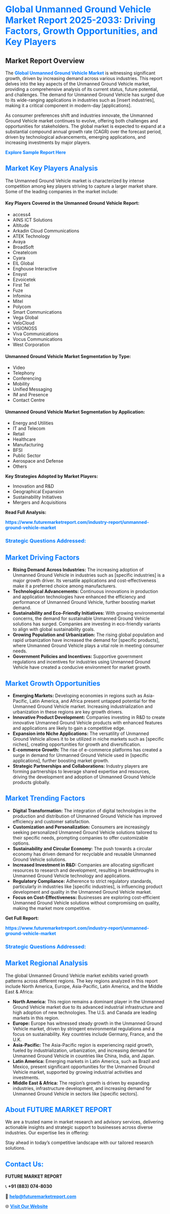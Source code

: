 <h1 style="color: #007BFF;">Global Unmanned Ground Vehicle Market Report 2025-2033: Driving Factors, Growth Opportunities, and Key Players</h1>

<section id="overview">
<h2>Market Report Overview</h2>
<p>The <a href="https://www.futuremarketreport.com/industry-report/unmanned-ground-vehicle-market" style="color: #007BFF; text-decoration: none;"><strong>Global Unmanned Ground Vehicle Market</strong></a> is witnessing significant growth, driven by increasing demand across various industries. This report delves into the key aspects of the Unmanned Ground Vehicle market, providing a comprehensive analysis of its current status, future potential, and challenges. The demand for Unmanned Ground Vehicle has surged due to its wide-ranging applications in industries such as [insert industries], making it a critical component in modern-day [applications].</p>
<p>As consumer preferences shift and industries innovate, the Unmanned Ground Vehicle market continues to evolve, offering both challenges and opportunities for stakeholders. The global market is expected to expand at a substantial compound annual growth rate (CAGR) over the forecast period, driven by technological advancements, emerging applications, and increasing investments by major players.</p>
</section>

<section id="overview">
<p><a href="https://www.futuremarketreport.com/request-sample/reportId=35505" style="color: #007BFF; text-decoration: none;"><strong>Explore Sample Report Here</strong></a></p>
</section>

<section id="key-players">
<h2 style="color: #007BFF;">Market Key Players Analysis</h2>
<p>The Unmanned Ground Vehicle market is characterized by intense competition among key players striving to capture a larger market share. Some of the leading companies in the market include:</p>
<h4>Key Players Covered in the Unmanned Ground Vehicle Report:</h4>
<ul><li>access4</li><li>AINS ICT Solutions</li><li>Altitude</li><li>Arkadin Cloud Communications</li><li>ATEK Technology</li><li>Avaya</li><li>BroadSoft</li><li>Createlcom</li><li>Cyara</li><li>EIL Global</li><li>Enghouse Interactive</li><li>Ensyst</li><li>Ezvoicetek</li><li>First Tel</li><li>Fuze</li><li>Infomina</li><li>Mitel</li><li>Polycom</li><li>Smart Communications</li><li>Vega Global</li><li>VeloCloud</li><li>VISIONOSS</li><li>Viva Communications</li><li>Vocus Communications</li><li>West Corporation</li></ul>
<h4>Unmanned Ground Vehicle Market Segmentation by Type:</h4>
<ul><li>Video</li><li>Telephony</li><li>Conferencing</li><li>Mobility</li><li>Unified Messaging</li><li>IM and Presence</li><li>Contact Centre</li></ul>

<h4>Unmanned Ground Vehicle Market Segmentation by Application:</h4>
<ul><li>Energy and Utilities</li><li>IT and Telecom</li><li>Retail</li><li>Healthcare</li><li>Manufacturing</li><li>BFSI</li><li>Public Sector</li><li>Aerospace and Defense</li><li>Others</li></ul>
<p><strong>Key Strategies Adopted by Market Players:</strong></p>
<ul>
<li>Innovation and R&D</li>
<li>Geographical Expansion</li>
<li>Sustainability Initiatives</li>
<li>Mergers and Acquisitions</li>
</ul>
</section>

<section>
<p><strong>Read Full Analysis: </strong></p><a href="https://www.futuremarketreport.com/industry-report/unmanned-ground-vehicle-market" style="color: #007BFF; text-decoration: none;"><strong>https://www.futuremarketreport.com/industry-report/unmanned-ground-vehicle-market</strong></a>
<h3 style="color: #007BFF;">Strategic Questions Addressed:</h3>
</section>

<section id="driving-factors">
<h2 style="color: #007BFF;">Market Driving Factors</h2>
<ul>
<li><strong>Rising Demand Across Industries:</strong> The increasing adoption of Unmanned Ground Vehicle in industries such as [specific industries] is a major growth driver. Its versatile applications and cost-effectiveness make it a preferred choice among manufacturers.</li>
<li><strong>Technological Advancements:</strong> Continuous innovations in production and application technologies have enhanced the efficiency and performance of Unmanned Ground Vehicle, further boosting market demand.</li>
<li><strong>Sustainability and Eco-Friendly Initiatives:</strong> With growing environmental concerns, the demand for sustainable Unmanned Ground Vehicle solutions has surged. Companies are investing in eco-friendly variants to align with global sustainability goals.</li>
<li><strong>Growing Population and Urbanization:</strong> The rising global population and rapid urbanization have increased the demand for [specific products], where Unmanned Ground Vehicle plays a vital role in meeting consumer needs.</li>
<li><strong>Government Policies and Incentives:</strong> Supportive government regulations and incentives for industries using Unmanned Ground Vehicle have created a conducive environment for market growth.</li>
</ul>
</section>

<section id="growth-opportunities">
<h2 style="color: #007BFF;">Market Growth Opportunities</h2>
<ul>
<li><strong>Emerging Markets:</strong> Developing economies in regions such as Asia-Pacific, Latin America, and Africa present untapped potential for the Unmanned Ground Vehicle market. Increasing industrialization and urbanization in these regions are key growth drivers.</li>
<li><strong>Innovative Product Development:</strong> Companies investing in R&D to create innovative Unmanned Ground Vehicle products with enhanced features and applications are likely to gain a competitive edge.</li>
<li><strong>Expansion into Niche Applications:</strong> The versatility of Unmanned Ground Vehicle allows it to be utilized in niche markets such as [specific niches], creating opportunities for growth and diversification.</li>
<li><strong>E-commerce Growth:</strong> The rise of e-commerce platforms has created a surge in demand for Unmanned Ground Vehicle used in [specific applications], further boosting market growth.</li>
<li><strong>Strategic Partnerships and Collaborations:</strong> Industry players are forming partnerships to leverage shared expertise and resources, driving the development and adoption of Unmanned Ground Vehicle products globally.</li>
</ul>
</section>

<section id="trending-factors">
<h2 style="color: #007BFF;">Market Trending Factors</h2>
<ul>
<li><strong>Digital Transformation:</strong> The integration of digital technologies in the production and distribution of Unmanned Ground Vehicle has improved efficiency and customer satisfaction.</li>
<li><strong>Customization and Personalization:</strong> Consumers are increasingly seeking personalized Unmanned Ground Vehicle solutions tailored to their specific needs, prompting companies to offer customizable options.</li>
<li><strong>Sustainability and Circular Economy:</strong> The push towards a circular economy has driven demand for recyclable and reusable Unmanned Ground Vehicle solutions.</li>
<li><strong>Increased Investment in R&D:</strong> Companies are allocating significant resources to research and development, resulting in breakthroughs in Unmanned Ground Vehicle technology and applications.</li>
<li><strong>Regulatory Compliance:</strong> Adherence to strict regulatory standards, particularly in industries like [specific industries], is influencing product development and quality in the Unmanned Ground Vehicle market.</li>
<li><strong>Focus on Cost-Effectiveness:</strong> Businesses are exploring cost-efficient Unmanned Ground Vehicle solutions without compromising on quality, making the market more competitive.</li>
</ul>
</section>

<section>
<p><strong>Get Full Report: </strong></p><a href="https://www.futuremarketreport.com/industry-report/unmanned-ground-vehicle-market" style="color: #007BFF; text-decoration: none;"><strong>https://www.futuremarketreport.com/industry-report/unmanned-ground-vehicle-market</strong></a>
<h3 style="color: #007BFF;">Strategic Questions Addressed:</h3>
</section>


<section id="regional-analysis">
<h2 style="color: #007BFF;">Market Regional Analysis</h2>
<p>The global Unmanned Ground Vehicle market exhibits varied growth patterns across different regions. The key regions analyzed in this report include North America, Europe, Asia-Pacific, Latin America, and the Middle East & Africa:</p>
<ul>
<li><strong>North America:</strong> This region remains a dominant player in the Unmanned Ground Vehicle market due to its advanced industrial infrastructure and high adoption of new technologies. The U.S. and Canada are leading markets in this region.</li>
<li><strong>Europe:</strong> Europe has witnessed steady growth in the Unmanned Ground Vehicle market, driven by stringent environmental regulations and a focus on sustainability. Key countries include Germany, France, and the U.K.</li>
<li><strong>Asia-Pacific:</strong> The Asia-Pacific region is experiencing rapid growth, fueled by industrialization, urbanization, and increasing demand for Unmanned Ground Vehicle in countries like China, India, and Japan.</li>
<li><strong>Latin America:</strong> Emerging markets in Latin America, such as Brazil and Mexico, present significant opportunities for the Unmanned Ground Vehicle market, supported by growing industrial activities and investments.</li>
<li><strong>Middle East & Africa:</strong> The region’s growth is driven by expanding industries, infrastructure development, and increasing demand for Unmanned Ground Vehicle in sectors like [specific sectors].</li>
</ul>
</section>

<footer>
<h2 style="color: #007BFF;">About FUTURE MARKET REPORT</h2>
<p>We are a trusted name in market research and advisory services, delivering actionable insights and strategic support to businesses across diverse industries. Our expertise lies in offering:</p>

<p>Stay ahead in today’s competitive landscape with our tailored research solutions.</p>

<h2 style="color: #007BFF;">Contact Us:</h2>
<p><strong>FUTURE MARKET REPORT</strong></p>
<p>📞 <strong>+91 (883) 074-8030</strong></p>
<p>📧 <strong><a href="mailto:help@futuremarketreport.com" style="color: #007BFF;">help@futuremarketreport.com</a></strong></p>
<p>🌐 <strong><a href="https://www.futuremarketreport.com/" style="color: #007BFF;">Visit Our Website</a></strong></p>
</footer>